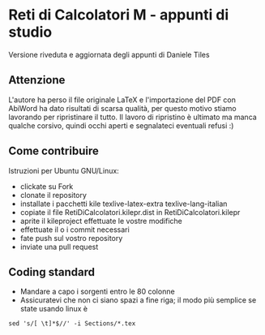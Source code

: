 Reti di Calcolatori M - appunti di studio
=========================================

Versione riveduta e aggiornata degli appunti di Daniele Tiles

Attenzione
----------

L'autore ha perso il file originale LaTeX e l'importazione del PDF con AbiWord
ha dato risultati di scarsa qualità, per questo motivo stiamo lavorando per
ripristinare il tutto. Il lavoro di ripristino è ultimato ma manca qualche
corsivo, quindi occhi aperti e segnalateci eventuali refusi :)

Come contribuire
----------------

Istruzioni per Ubuntu GNU/Linux:
* clickate su Fork
* clonate il repository
* installate i pacchetti kile texlive-latex-extra texlive-lang-italian
* copiate il file RetiDiCalcolatori.kilepr.dist in RetiDiCalcolatori.kilepr
* aprite il kileproject effettuate le vostre modifiche
* effettuate il o i commit necessari
* fate push sul vostro repository
* inviate una pull request

Coding standard
----------------
* Mandare a capo i sorgenti entro le 80 colonne
* Assicuratevi che non ci siano spazi a fine riga; il modo più semplice se
state usando linux è

```
sed 's/[ \t]*$//' -i Sections/*.tex
```
